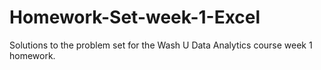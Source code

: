 # Homework-Set-week-1-Excel
Solutions to the problem set for the Wash U Data Analytics course week 1 homework.
